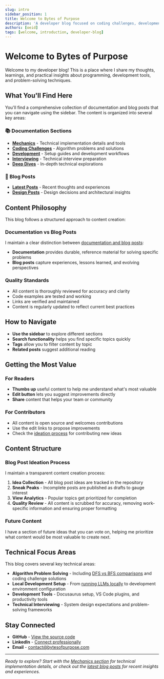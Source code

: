 ```yaml
---
slug: intro
sidebar_position: 1
title: Welcome to Bytes of Purpose
description: 'A developer blog focused on coding challenges, development tools, and technical insights. Explore algorithms, local development setup, and practical programming guides.'
authors: [oeid]
tags: [welcome, introduction, developer-blog]
---
```


# Welcome to Bytes of Purpose

Welcome to my developer blog! This is a place where I share my thoughts, learnings, and practical insights about programming, development tools, and problem-solving techniques.

## What You'll Find Here

You'll find a comprehensive collection of documentation and blog posts that you can navigate using the sidebar. The content is organized into several key areas:

### 📚 Documentation Sections
- **[Mechanics](/docs/mechanics)** - Technical implementation details and tools
- **[Coding Challenges](/docs/learning/coding-challenges)** - Algorithm problems and solutions
- **[Development](/docs/development)** - Setup guides and development workflows
- **[Interviewing](/docs/interviewing)** - Technical interview preparation
- **[Deep Dives](/docs/research)** - In-depth technical explorations

### 📝 Blog Posts
- **[Latest Posts](/blog/)** - Recent thoughts and experiences
- **[Design Posts](/designs/)** - Design decisions and architectural insights

## Content Philosophy

This blog follows a structured approach to content creation:

### Documentation vs Blog Posts
I maintain a clear distinction between [documentation and blog posts](/blog/docs-vs-blog-posts):
- **Documentation** provides durable, reference material for solving specific problems
- **Blog posts** capture experiences, lessons learned, and evolving perspectives

### Quality Standards
- All content is thoroughly reviewed for accuracy and clarity
- Code examples are tested and working
- Links are verified and maintained
- Content is regularly updated to reflect current best practices

## How to Navigate

- **Use the sidebar** to explore different sections
- **Search functionality** helps you find specific topics quickly
- **Tags** allow you to filter content by topic
- **Related posts** suggest additional reading

## Getting the Most Value

### For Readers
- **Thumbs up** useful content to help me understand what's most valuable
- **Edit button** lets you suggest improvements directly
- **Share** content that helps your team or community

### For Contributors
- All content is open source and welcomes contributions
- Use the edit links to propose improvements
- Check the [ideation process](#blog-post-ideation-process) for contributing new ideas

## Content Structure

### Blog Post Ideation Process
I maintain a transparent content creation process:

1. **Idea Collection** - All blog post ideas are tracked in the repository
2. **Sneak Peaks** - Incomplete posts are published as drafts to gauge interest
3. **View Analytics** - Popular topics get prioritized for completion
4. **Quality Review** - All content is scrubbed for accuracy, removing work-specific information and ensuring proper formatting

### Future Content
I have a section of future ideas that you can vote on, helping me prioritize what content would be most valuable to create next.

## Technical Focus Areas

This blog covers several key technical areas:

- **Algorithm Problem Solving** - Including [DFS vs BFS comparisons](/blog/dfs-vs-bfs) and coding challenge solutions
- **Local Development Setup** - From [running LLMs locally](/docs/research/running-llms-locally) to development environment configuration
- **Development Tools** - Docusaurus setup, VS Code plugins, and productivity tools
- **Technical Interviewing** - System design expectations and problem-solving frameworks

## Stay Connected

- **GitHub** - [View the source code](https://github.com/omars-lab/omars-lab.github.io)
- **LinkedIn** - [Connect professionally](https://www.linkedin.com/in/oeid/)
- **Email** - [contact@bytesofpurpose.com](mailto:contact@bytesofpurpose.com)

---

*Ready to explore? Start with the [Mechanics section](/docs/mechanics/) for technical implementation details, or check out the [latest blog posts](/blog/) for recent insights and experiences.*